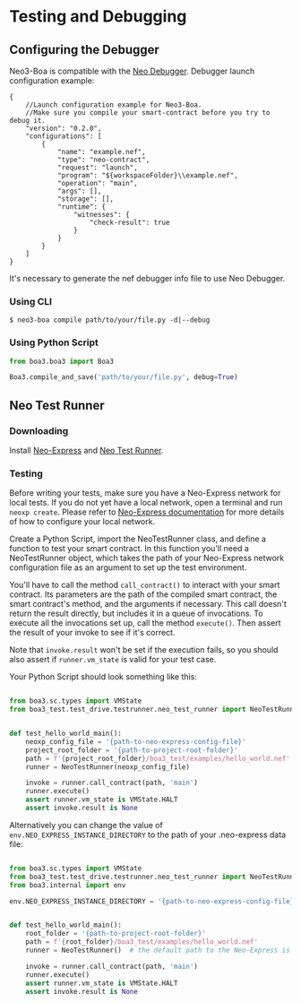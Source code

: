 # Testing and Debugging

## Configuring the Debugger
Neo3-Boa is compatible with the [Neo Debugger](https://github.com/neo-project/neo-debugger).
Debugger launch configuration example:
```
{
    //Launch configuration example for Neo3-Boa.
    //Make sure you compile your smart-contract before you try to debug it.
    "version": "0.2.0",
    "configurations": [
        {
            "name": "example.nef",
            "type": "neo-contract",
            "request": "launch",
            "program": "${workspaceFolder}\\example.nef",
            "operation": "main",
            "args": [],
            "storage": [],
            "runtime": {
                "witnesses": {
                    "check-result": true
                }
            }
        }
    ]
}
```

It's necessary to generate the nef debugger info file to use Neo Debugger.

### Using CLI

```shell
$ neo3-boa compile path/to/your/file.py -d|--debug
```

### Using Python Script

```python
from boa3.boa3 import Boa3

Boa3.compile_and_save('path/to/your/file.py', debug=True)
```

## Neo Test Runner

### Downloading

Install [Neo-Express](https://github.com/neo-project/neo-express#installation) and [Neo Test Runner](https://github.com/ngdenterprise/neo-test#neo-test-runner).

### Testing

Before writing your tests, make sure you have a Neo-Express network for local tests.
If you do not yet have a local network, open a terminal and run `neoxp create`.
Please refer to [Neo-Express documentation](https://github.com/neo-project/neo-express/blob/master/docs/command-reference.md#neoxp-create)
for more details of how to configure your local network. 

Create a Python Script, import the NeoTestRunner class, and define a function to test your smart contract. In this
function you'll need a NeoTestRunner object, which takes the path of your Neo-Express network configuration file as an
argument to set up the test environment.

You'll have to call the method `call_contract()` to interact with your smart contract. Its parameters are the path of
the compiled smart contract, the smart contract's method, and the arguments if necessary. 
This call doesn't return the result directly, but includes it in a queue of invocations. To execute all the invocations
set up, call the method `execute()`. Then assert the result of your invoke to see if it's correct.

Note that `invoke.result` won't be set if the execution fails, so you should also assert if `runner.vm_state` is valid 
for your test case.

Your Python Script should look something like this:

```python

from boa3.sc.types import VMState
from boa3_test.test_drive.testrunner.neo_test_runner import NeoTestRunner


def test_hello_world_main():
    neoxp_config_file = '{path-to-neo-express-config-file}'
    project_root_folder = '{path-to-project-root-folder}'
    path = f'{project_root_folder}/boa3_test/examples/hello_world.nef'
    runner = NeoTestRunner(neoxp_config_file)

    invoke = runner.call_contract(path, 'main')
    runner.execute()
    assert runner.vm_state is VMState.HALT
    assert invoke.result is None
```

Alternatively you can change the value of `env.NEO_EXPRESS_INSTANCE_DIRECTORY` to the path of your .neo-express 
data file:

```python

from boa3.sc.types import VMState
from boa3_test.test_drive.testrunner.neo_test_runner import NeoTestRunner
from boa3.internal import env

env.NEO_EXPRESS_INSTANCE_DIRECTORY = '{path-to-neo-express-config-file}'


def test_hello_world_main():
    root_folder = '{path-to-project-root-folder}'
    path = f'{root_folder}/boa3_test/examples/hello_world.nef'
    runner = NeoTestRunner()  # the default path to the Neo-Express is the one on env.NEO_EXPRESS_INSTANCE_DIRECTORY

    invoke = runner.call_contract(path, 'main')
    runner.execute()
    assert runner.vm_state is VMState.HALT
    assert invoke.result is None
```

